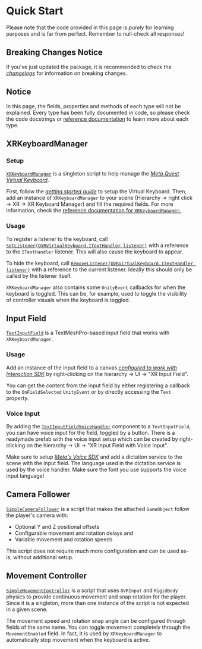 # Quick Start

Please note that the code provided in this page is *purely* for learning purposes and is far from perfect. Remember to null-check all responses!

## Breaking Changes Notice

If you've just updated the package, it is recommended to check the [*changelogs*](https://github.com/Uralstech/UXR.Utilities/releases) for
information on breaking changes.

## Notice

In this page, the fields, properties and methods of each type will not be explained. Every type has been fully documented in code, so please
check the code docstrings or [reference documentation](~/api/Uralstech.UXR.Utilities.yml) to learn more about each type.

## XRKeyboardManager

### Setup

[`XRKeyboardManager`](~/api/Uralstech.UXR.Utilities.XRKeyboardManager.yml) is a singleton
script to help manage the [*Meta Quest Virtual Keyboard*](https://developers.meta.com/horizon/documentation/unity/VK-unity-overview/).

First, follow the [*getting started guide*](https://developers.meta.com/horizon/documentation/unity/VK-unity-gettingstarted)
to setup the Virtual Keyboard. Then, add an instance of `XRKeyboardManager` to your scene (Hierarchy -> right click ->
XR -> XR Keyboard Manager) and fill the required fields. For more information, check the
[reference documentation for `XRKeyboardManager`.](~/api/Uralstech.UXR.Utilities.XRKeyboardManager.yml)

### Usage

To register a listener to the keyboard, call [`SetListener(OVRVirtualKeyboard.ITextHandler listener)`](~/api/Uralstech.UXR.Utilities.XRKeyboardManager.yml#Uralstech_UXR_Utilities_XRKeyboardManager_SetListener_OVRVirtualKeyboard_ITextHandler_)
with a reference to the `ITextHandler` listener. This will also cause the keyboard to appear.

To hide the keyboard, call [`RemoveListener(OVRVirtualKeyboard.ITextHandler listener)`](~/api/Uralstech.UXR.Utilities.XRKeyboardManager.yml#Uralstech_UXR_Utilities_XRKeyboardManager_RemoveListener_OVRVirtualKeyboard_ITextHandler_)
with a reference to the current listener. Ideally this should only be called by the listener itself.

`XRKeyboardManager` also contains some `UnityEvent` callbacks for when the keyboard is toggled. This can be, for example, used to toggle
the visibility of controller visuals when the keyboard is toggled.

## Input Field

[`TextInputField`](~/api/Uralstech.UXR.Utilities.TextInputField.yml) is a TextMeshPro-based input field that works with `XRKeyboardManager`.

### Usage

Add an instance of the input field to a canvas [*configured to work with Interaction SDK*](https://developers.meta.com/horizon/documentation/unity/unity-isdk-ray-examples-scene/)
by right-clicking on the hierarchy -> UI -> "XR Input Field".

You can get the content from the input field by either registering a callback to
the `OnFieldSelected` `UnityEvent` or by directly accessing the `Text` property.

### Voice Input

By adding the [`TextInputFieldVoiceHandler`](~/api/Uralstech.UXR.Utilities.TextInputFieldVoiceHandler.yml) component to a `TextInputField`, you can
have voice input for the field, toggled by a button. There is a readymade prefab with the voice input setup which can be created by
right-clicking on the hierarchy -> UI -> "XR Input Field with Voice Input".

Make sure to setup [*Meta's Voice SDK*](https://developers.meta.com/horizon/documentation/unity/voice-sdk-integrate-voice/) and add a dictation
service to the scene with the input field. The language used in the dictation service is used by the voice handler. Make sure the font you use
supports the voice input language!

## Camera Follower

[`SimpleCameraFollower`](~/api/Uralstech.UXR.Utilities.SimpleCameraFollower.yml) is a script
that makes the attached `GameObject` follow the player's camera with:
- Optional Y and Z positional offsets
- Configurable movement and rotation delays and
- Variable movement and rotation speeds

This script does not require much more configuration and can be used as-is, without additional setup.

## Movement Controller

[`SimpleMovementController`](~/api/Uralstech.UXR.Utilities.SimpleMovementController.yml) is a
script that uses `OVRInput` and `RigidBody` physics to provide continuous movement and snap
rotation for the player. Since it is a singleton, more than one instance of the script is not
expected in a given scene.

The movement speed and rotation snap angle can be configured through fields of the same name.
You can toggle movement completely through the `MovementEnabled` field. In fact, it is used
by `XRKeyboardManager` to automatically stop movement when the keyboard is active.